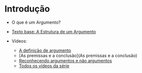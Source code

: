 # Introdução

- O que é um Argumento?

- [Texto base: A Estrutura de um Argumento](http://www.dainf.ct.utfpr.edu.br/~adolfo/Disciplinas/LogicaParaComputacao_novo/MateriaisPorAssunto/1.IntroducaoALogica/Logica_JohnNolt_DenisRohatyn_pp_1_12.pdf)

- Vídeos:
  - [A definição de argumento](https://www.youtube.com/watch?v=u-R_dAtEP9k)
  - [As premissas e a conclusão](As premissas e a conclusão)
  - [Reconhecendo argumentos e não argumentos](https://www.youtube.com/watch?v=DqXW6sLRO2k) 
  - [Todos os vídeos da série](https://www.youtube.com/watch?v=Xn8JKc-h68c&list=PLR89ckW0vxvBDHW22txu3H1wlHpNSUT-N)
